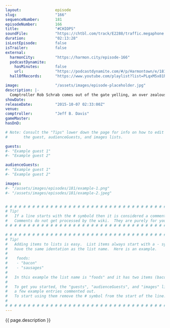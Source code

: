 ```yaml
---
layout:               episode
slug:                 "166"
sequenceNumber:       181
episodeNumber:        166
title:                "#CHIOPS"
soundFile:            "https://chtbl.com/track/E2288/traffic.megaphone.fm/STA1155491856.mp3?updated=1561158088"
duration:             "02:13:28"
isLostEpisode:        false
isTrailer:            false
external:
  harmonCity:         "https://harmon.city/episode-166"
  podcastDynamite:
    hasMinutes:       false
    url:              "https://podcastdynamite.com/#/p/Harmontown/e/181/166"
  hallOfRecords:      "https://www.youtube.com/playlist?list=PLqxM5x81hNOaMAU6w01HSCkTK9Bh6Jrmw"

image:                "/assets/images/episode-placeholder.jpg"
description: |-
  Comptroller Rob Schrab comes out of the gate yelling, an over zealous fan brings hot sauce to the stage and guest Amy Berg and Wil Wheaton play a game of Werewolf!
showDate:             
releaseDate:          "2015-10-07 02:33:00Z"
venue:                
comptroller:          "Jeff B. Davis"
gameMaster:           
hasDnD:               

# Note: Consult the "Tips" lower down the page for info on how to edit
#       the guest, audienceGuests, and images lists.

guests:
#- "Example guest 1"
#- "Example guest 2"

audienceGuests:
#- "Example guest 1"
#- "Example guest 2"

images:
#- "/assets/images/episodes/181/example-1.png"
#- "/assets/images/episodes/181/example-2.jpeg"


# # # # # # # # # # # # # # # # # # # # # # # # # # # # # # # # # # # # # # # # # # # # #
# Tip!
#   If a line starts with the # symbold then it is considered a comment.
#   Comments do not get processed by the wiki.  They are purely for your information.
# # # # # # # # # # # # # # # # # # # # # # # # # # # # # # # # # # # # # # # # # # # # #

# # # # # # # # # # # # # # # # # # # # # # # # # # # # # # # # # # # # # # # # # # # # #
# Tip!
#   Adding items to lists is easy.  List items always start with a - symbol and have
#   have the same identation as the list name.  Here is an example.
#
#    foods:
#    - "bacon"
#    - "sausages"
#
#   In this example the list name is "foods" and it has two items (bacon, and sausages).
#
#   To get you started, the "guests", "audienceGuests", and "images" lists below have
#   a few example entries commented out.
#   To start using them remove the # symbol from the start of the line.
#
# # # # # # # # # # # # # # # # # # # # # # # # # # # # # # # # # # # # # # # # # # # # #
---
```


<!-- The episode description will be rendered here -->
{{ page.description }}

<!-- Add your content BELOW here -->
<!-- vvvvvvvvvvvvvvvvvvvvvvvvvvv -->




<!-- ^^^^^^^^^^^^^^^^^^^^^^^^^^^ -->
<!-- Add your content ABOVE here -->

<!-- The episode gallery will be rendered here -->